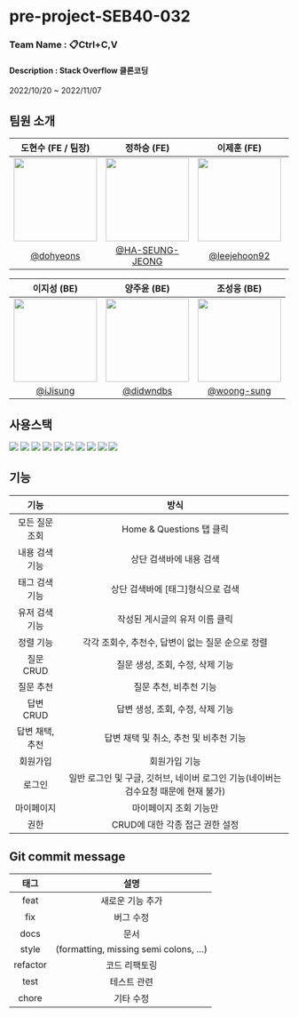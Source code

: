 # pre-project-SEB40-032
### Team Name : 📋Ctrl+C,V
#### Description : Stack Overflow 클론코딩   
2022/10/20 ~ 2022/11/07
      
## 팀원 소개
|도현수 (FE / 팀장)|정하승 (FE)|이제훈 (FE)|안유진 (FE)|
|:-:|:-:|:-:|:-:|
|<img src="https://avatars.githubusercontent.com/u/105625895?v=4" width=150>|<img src="https://avatars.githubusercontent.com/u/88266129?v=4" width=150 >|<img src="https://avatars.githubusercontent.com/u/106265483?v=4" width=150>|<img src="https://s3.us-west-2.amazonaws.com/secure.notion-static.com/4bdb2dab-55a0-44e9-85f4-4642a8c7b2bc/Untitled.png?X-Amz-Algorithm=AWS4-HMAC-SHA256&X-Amz-Content-Sha256=UNSIGNED-PAYLOAD&X-Amz-Credential=AKIAT73L2G45EIPT3X45%2F20221105%2Fus-west-2%2Fs3%2Faws4_request&X-Amz-Date=20221105T153842Z&X-Amz-Expires=86400&X-Amz-Signature=9cb4da8342e673d4c99dbb4e056b6d9e838230b86938c82ae6b2f13786486a4c&X-Amz-SignedHeaders=host&response-content-disposition=filename%3D%22Untitled.png%22&x-id=GetObject" width=150>|
|[@dohyeons](https://github.com/dohyeons)|[@HA-SEUNG-JEONG](https://github.com/HA-SEUNG-JEONG)|[@leejehoon92](https://github.com/leejehoon92)|[@Eugenius1st](https://github.com/Eugenius1st)|    

|이지성 (BE)|양주윤 (BE)|조성웅 (BE)|
|:-:|:-:|:-:|
|<img src="https://avatars.githubusercontent.com/u/13814876?v=4" width=150>|<img src="https://avatars.githubusercontent.com/u/42926956?v=4" width=150>|<img src="https://avatars.githubusercontent.com/u/104243252?v=4" width=150>|
|[@iJisung](https://github.com/iJisung)|[@didwndbs](https://github.com/didwndbs)|[@woong-sung](https://github.com/woong-sung)|

## 사용스택
<img src="https://img.shields.io/badge/java-007396?style=for-the-badge&logo=java&logoColor=white"> <img src="https://img.shields.io/badge/spring-6DB33F?style=for-the-badge&logo=spring&logoColor=white"> <img src="https://img.shields.io/badge/springboot-6DB33F?style=for-the-badge&logo=springboot&logoColor=white"> <img src="https://camo.githubusercontent.com/49befa32300e8d3f71282963743f863d1eed0856ff4073fbcff0f25675912db5/68747470733a2f2f696d672e736869656c64732e696f2f62616467652f537072696e672053656375726974792d3644423333463f7374796c653d666f722d7468652d6261646765266c6f676f3d537072696e67205365637572697479266c6f676f436f6c6f723d7768697465"> <img src="https://camo.githubusercontent.com/ef6c19e247d89935d87fb7ea73b33f638e108fd495b65b5efd9e828bc1f36455/68747470733a2f2f696d672e736869656c64732e696f2f62616467652f537072696e672044617461204a50412d3041424635333f7374796c653d666f722d7468652d6261646765"> <img src="https://img.shields.io/badge/gradle-02303A?style=for-the-badge&logo=gradle&logoColor=white"> <img src="https://img.shields.io/badge/mysql-4479A1?style=for-the-badge&logo=mysql&logoColor=white"> <img src="https://img.shields.io/badge/github-181717?style=for-the-badge&logo=github&logoColor=white"> <img src="https://img.shields.io/badge/git-F05032?style=for-the-badge&logo=git&logoColor=white"> <img src="https://img.shields.io/badge/amazonaws-232F3E?style=for-the-badge&logo=amazonaws&logoColor=white">

## 기능
|기능|방식|
|:-:|:-:|
|모든 질문 조회|Home & Questions 탭 클릭|
|내용 검색 기능|상단 검색바에 내용 검색|
|태그 검색 기능|상단 검색바에 [태그]형식으로 검색|
|유저 검색 기능|작성된 게시글의 유저 이름 클릭|
|정렬 기능|각각 조회수, 추천수, 답변이 없는 질문 순으로 정렬|
|질문 CRUD|질문 생성, 조회, 수정, 삭제 기능|
|질문 추천|질문 추천, 비추천 기능|
|답변 CRUD|답변 생성, 조회, 수정, 삭제 기능|
|답변 채택,추천|답변 채택 및 취소, 추천 및 비추천 기능|
|회원가입|회원가입 기능|
|로그인|일반 로그인 및 구글, 깃허브, 네이버 로그인 기능(네이버는 검수요청 때문에 현재 불가)|
|마이페이지|마이페이지 조회 기능만|
|권한|CRUD에 대한 각종 접근 권한 설정|


## Git commit message
|태그|설명|
|:-:|:-:|
|feat|새로운 기능 추가|
|fix|버그 수정|
|docs|문서|
|style|(formatting, missing semi colons, …)|
|refactor|코드 리팩토링|
|test|테스트 관련|
|chore|기타 수정|
